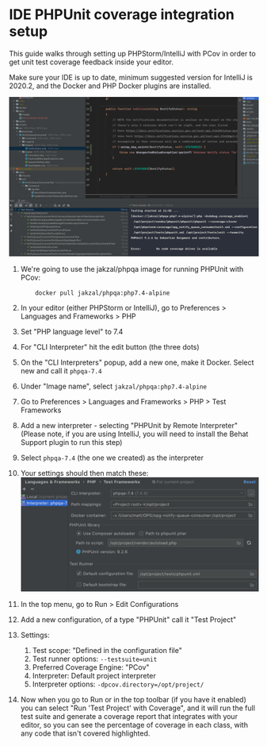 # IDE PHPUnit coverage integration setup

This guide walks through setting up PHPStorm/IntelliJ with PCov in order to get unit test coverage feedback inside your 
editor.

Make sure your IDE is up to date, minimum suggested version for IntelliJ is 2020.2, and the Docker and PHP Docker 
plugins are installed.

![](images/coverage_example_1.png "IntelliJ coverage example")

1. We're going to use the jakzal/phpqa image for running PHPUnit with PCov:
    ```
        docker pull jakzal/phpqa:php7.4-alpine
    ```

2. In your editor (either PHPStorm or IntelliJ), go to Preferences > Languages and Frameworks > PHP
3. Set "PHP language level" to 7.4
4. For "CLI Interpreter" hit the edit button (the three dots)
5. On the "CLI Interpreters" popup, add a new one, make it Docker. Select new and call it `phpqa-7.4`
6. Under "Image name", select `jakzal/phpqa:php7.4-alpine`
7. Go to Preferences > Languages and Frameworks > PHP > Test Frameworks
8. Add a new interpreter - selecting "PHPUnit by Remote Interpreter" (Please note, if you are using IntelliJ, you will need to install the Behat Support plugin to run this step)
9. Select `phpqa-7.4` (the one we created) as the interpreter
10. Your settings should then match these: 
![](images/step_10_phpunit_preferences.png "IntelliJ coverage example")
11. In the top menu, go to Run > Edit Configurations
12. Add a new configuration, of a type "PHPUnit" call it "Test Project"
13. Settings:
    1. Test scope: "Defined in the configuration file"
    2. Test runner options: `--testsuite=unit`
    3. Preferred Coverage Engine: "PCov"
    4. Interpreter: Default project interpreter
    5. Interpreter options: `-dpcov.directory=/opt/project/`
14. Now when you go to Run or in the top toolbar (if you have it enabled) you can select 
"Run 'Test Project' with Coverage", and it will run the full test suite and generate a coverage report that integrates 
with your editor, so you can see the percentage of coverage in each class, with any code that isn't covered highlighted.
